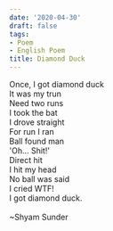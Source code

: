 ```yaml
---
date: '2020-04-30'
draft: false
tags:
- Poem
- English Poem
title: Diamond Duck
---
```

Once, I got diamond duck\
It was my trun\
Need two runs\
I took the bat\
I drove straight\
For run I ran\
Ball found man\
'Oh... Shit!' \
Direct hit\
I hit my head\
No ball was said\
I cried WTF! \
I got diamond duck.\
  \
~Shyam Sunder
